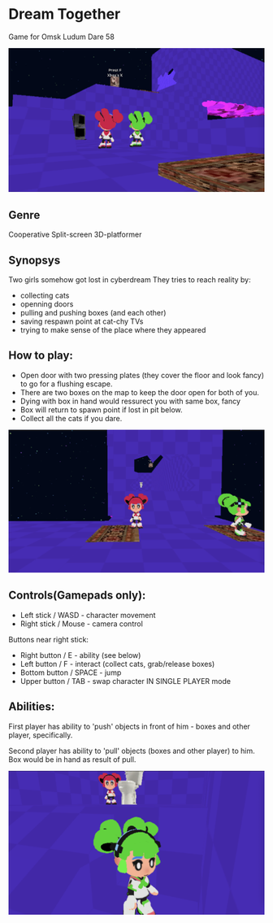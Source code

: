 # Dream Together

Game for Omsk Ludum Dare 58

![](./screenshots/6d96d.png)

## Genre
Cooperative Split-screen 3D-platformer

## Synopsys
Two girls somehow got lost in cyberdream
They tries to reach reality by:
- collecting cats
- openning doors
- pulling and pushing boxes (and each other)
- saving respawn point at cat-chy TVs
- trying to make sense of the place where they appeared

## How to play:
- Open door with two pressing plates (they cover the floor and look fancy) to go for a flushing escape.
- There are two boxes on the map to keep the door open for both of you.
- Dying with box in hand would ressurect you with same box, fancy
- Box will return to spawn point if lost in pit below.
- Collect all the cats if you dare.

![](./screenshots/6d970.png)

## Controls(Gamepads only):

- Left stick / WASD - character movement
- Right stick / Mouse - camera control

Buttons near right stick:
- Right button / E - ability (see below)
- Left button / F - interact (collect cats, grab/release boxes)
- Bottom button / SPACE - jump
- Upper button / TAB - swap character IN SINGLE PLAYER mode

## Abilities:

First player has ability to 'push' objects in front of him -  boxes and other player, specifically.

Second player has ability to 'pull' objects (boxes and other player)  to him.
Box would be in hand as result of pull.

![](./screenshots/6d9af.png)